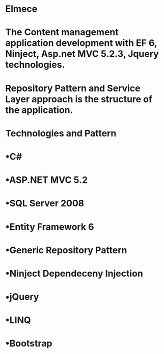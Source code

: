 # EImece
# The Content management application development with EF 6, Ninject, Asp.net MVC 5.2.3, Jquery technologies.
# Repository Pattern and Service Layer approach is the structure of the application. 


# Technologies and Pattern 
# •C# 
# •ASP.NET MVC 5.2
# •SQL Server 2008
# •Entity Framework 6
# •Generic Repository Pattern 
# •Ninject Dependeceny Injection
# •jQuery 
# •LINQ 
# •Bootstrap 
